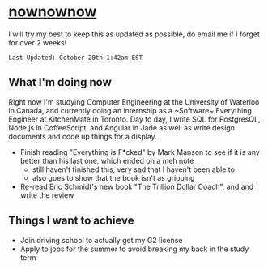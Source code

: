 # [nownownow](https://nownownow.com/about)

I will try my best to keep this as updated as possible, do email me if I forget for over 2 weeks!

`Last Updated: October 20th 1:42am EST`

## What I'm doing now
Right now I'm studying Computer Engineering at the University of Waterloo in Canada, and currently doing an internship as a ~Software~ Everything Engineer at KitchenMate in Toronto. Day to day, I write SQL for PostgresQL, Node.js in CoffeeScript, and Angular in Jade as well as write design documents and code up things for a display.

- Finish reading "Everything is F*cked" by Mark Manson to see if it is any better than his last one, which ended on a meh note
  - still haven't finished this, very sad that I haven't been able to 
  - also goes to show that the book isn't as gripping
- Re-read Eric Schmidt's new book "The Trillion Dollar Coach", and and write the review

## Things I want to achieve
- Join driving school to actually get my G2 license
- Apply to jobs for the summer to avoid breaking my back in the study term